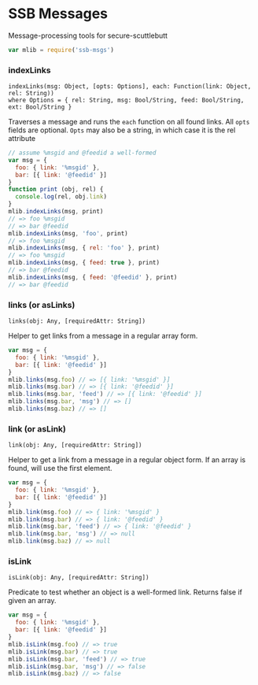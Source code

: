 # SSB Messages

Message-processing tools for secure-scuttlebutt

```js
var mlib = require('ssb-msgs')
```

### indexLinks

```
indexLinks(msg: Object, [opts: Options], each: Function(link: Object, rel: String))
where Options = { rel: String, msg: Bool/String, feed: Bool/String, ext: Bool/String }
```

Traverses a message and runs the `each` function on all found links. All `opts` fields are optional. `Opts` may also be a string, in which case it is the rel attribute

```js
// assume %msgid and @feedid a well-formed
var msg = {
  foo: { link: '%msgid' },
  bar: [{ link: '@feedid' }]
}
function print (obj, rel) {
  console.log(rel, obj.link)  
}
mlib.indexLinks(msg, print)
// => foo %msgid
// => bar @feedid
mlib.indexLinks(msg, 'foo', print)
// => foo %msgid
mlib.indexLinks(msg, { rel: 'foo' }, print)
// => foo %msgid
mlib.indexLinks(msg, { feed: true }, print)
// => bar @feedid
mlib.indexLinks(msg, { feed: '@feedid' }, print)
// => bar @feedid
```

### links (or asLinks)

```
links(obj: Any, [requiredAttr: String])
```

Helper to get links from a message in a regular array form.

```js
var msg = {
  foo: { link: '%msgid' },
  bar: [{ link: '@feedid' }]
}
mlib.links(msg.foo) // => [{ link: '%msgid' }]
mlib.links(msg.bar) // => [{ link: '@feedid' }]
mlib.links(msg.bar, 'feed') // => [{ link: '@feedid' }]
mlib.links(msg.bar, 'msg') // => []
mlib.links(msg.baz) // => []
```

### link (or asLink)

```
link(obj: Any, [requiredAttr: String])
```

Helper to get a link from a message in a regular object form. If an array is found, will use the first element.

```js
var msg = {
  foo: { link: '%msgid' },
  bar: [{ link: '@feedid' }]
}
mlib.link(msg.foo) // => { link: '%msgid' }
mlib.link(msg.bar) // => { link: '@feedid' }
mlib.link(msg.bar, 'feed') // => { link: '@feedid' }
mlib.link(msg.bar, 'msg') // => null
mlib.link(msg.baz) // => null
```

### isLink

```
isLink(obj: Any, [requiredAttr: String])
```

Predicate to test whether an object is a well-formed link. Returns false if given an array.

```js
var msg = {
  foo: { link: '%msgid' },
  bar: [{ link: '@feedid' }]
}
mlib.isLink(msg.foo) // => true
mlib.isLink(msg.bar) // => true
mlib.isLink(msg.bar, 'feed') // => true
mlib.isLink(msg.bar, 'msg') // => false
mlib.isLink(msg.baz) // => false
```